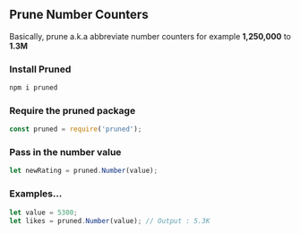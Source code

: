 ## Prune Number Counters

Basically, prune a.k.a abbreviate number counters for example **1,250,000** to **1.3M**

### Install Pruned

```bash
npm i pruned
```

### Require the pruned package

```js
const pruned = require('pruned');
```

### Pass in the number value

```js
let newRating = pruned.Number(value);
```

### Examples...

```js
let value = 5300;
let likes = pruned.Number(value); // Output : 5.3K
```